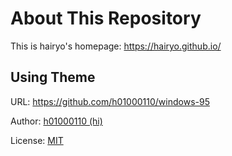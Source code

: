 # About This Repository

This is hairyo's homepage: https://hairyo.github.io/

## Using Theme
URL: https://github.com/h01000110/windows-95

Author: [h01000110 (hi)](https://github.com/h01000110)

License: [MIT](https://github.com/h01000110/windows-95/blob/master/LICENSE)
